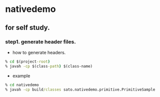 # nativedemo
## for self study.

### step1. generate header files.
* how to generate headers.
```bat
% cd $(project-root)
% javah -cp $(class-path) $(class-name)
```

* example
```bat
% cd nativedemo
% javah -cp build/classes sato.nativedemo.primitive.PrimitiveSample
```
